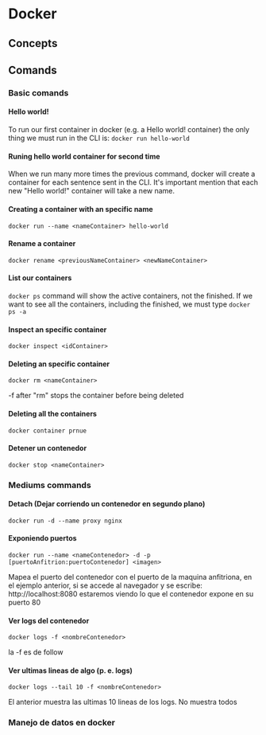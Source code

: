 # Docker

## Concepts

## Comands

### Basic comands

#### Hello world!
To run our first container in docker (e.g. a Hello world! container) the only thing we must run in the CLI is: `docker run hello-world`

#### Runing hello world container for second time
When we run many more times the previous command, docker will create a container for each sentence sent in the CLI. It's important mention that each new "Hello world!" container will take a new name.

#### Creating a container with an specific name
`docker run --name <nameContainer> hello-world`

#### Rename a container
`docker rename <previousNameContainer> <newNameContainer>`

#### List our containers
`docker ps` command will show the active containers, not the finished. If we want to see all the containers, including the finished, we must type `docker ps -a`

#### Inspect an specific container
`docker inspect <idContainer>`

#### Deleting an specific container
`docker rm <nameContainer>`

-f after "rm" stops the container before being deleted

#### Deleting all the containers 
`docker container prnue`


#### Detener un contenedor
`docker stop <nameContainer>`


### Mediums commands

#### Detach (Dejar corriendo un contenedor en segundo plano)

`docker run -d --name proxy nginx`

#### Exponiendo puertos

`docker run --name <nameContenedor> -d -p [puertoAnfitrion:puertoContenedor] <imagen>`

Mapea el puerto del contenedor con el puerto de la maquina anfitriona, en el ejemplo anterior, si se accede al navegador y se escribe: http://localhost:8080 estaremos viendo lo que el contenedor expone en su puerto 80

#### Ver logs del contenedor

`docker logs -f <nombreContenedor>`

la -f es de follow

#### Ver ultimas lineas de algo (p. e. logs)

`docker logs --tail 10 -f <nombreContenedor>`

El anterior muestra las ultimas 10 lineas de los logs. No muestra todos

### Manejo de datos en docker

